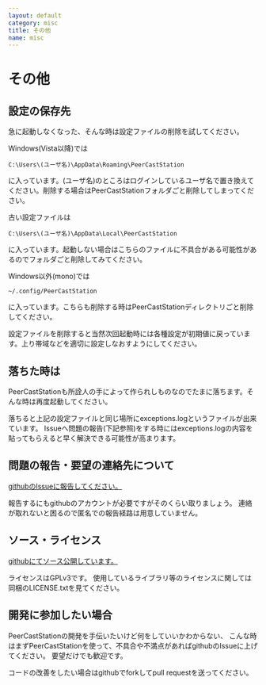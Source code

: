 ```yaml
---
layout: default
category: misc
title: その他
name: misc
---
```


その他
======

設定の保存先
------------
急に起動しなくなった、そんな時は設定ファイルの削除を試してください。

Windows(Vista以降)では

    C:\Users\(ユーザ名)\AppData\Roaming\PeerCastStation

に入っています。(ユーザ名)のところはログインしているユーザ名で置き換えてください。削除する場合はPeerCastStationフォルダごと削除してしまってください。

古い設定ファイルは

    C:\Users\(ユーザ名)\AppData\Local\PeerCastStation

に入っています。起動しない場合はこちらのファイルに不具合がある可能性があるのでフォルダごと削除してみてください。

Windows以外(mono)では

    ~/.config/PeerCastStation

に入っています。こちらも削除する時はPeerCastStationディレクトリごと削除してください。

設定ファイルを削除すると当然次回起動時には各種設定が初期値に戻っています。上り帯域などを適切に設定しなおすようにしてください。

落ちた時は
----------
PeerCastStationも所詮人の手によって作られしものなのでたまに落ちます。そんな時は再度起動してください。

落ちると上記の設定ファイルと同じ場所にexceptions.logというファイルが出来ています。
Issueへ問題の報告(下記参照)をする時にはexceptions.logの内容を貼ってもらえると早く解決できる可能性が高まります。

問題の報告・要望の連絡先について
--------------------------------
[githubのIssueに報告してください。](https://github.com/kumaryu/peercaststation)

報告するにもgithubのアカウントが必要ですがそのくらい取りましょう。
連絡が取れないと困るので匿名での報告経路は用意していません。

ソース・ライセンス
------------------
[githubにてソース公開しています。](https://github.com/kumaryu/peercaststation)

ライセンスはGPLv3です。
使用しているライブラリ等のライセンスに関しては同梱のLICENSE.txtを見てください。

開発に参加したい場合
--------------------
PeerCastStationの開発を手伝いたいけど何をしていいかわからない、
こんな時はまずPeerCastStationを使って、不具合や不満点があればgithubのIssueに上げてください。
要望だけでも歓迎です。

コードの改善をしたい場合はgithubでforkしてpull requestを送ってください。

